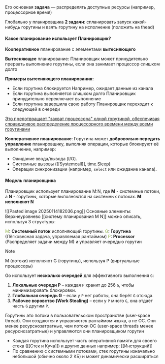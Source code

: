 Его основная **задача** — распределять доступные ресурсы (например, процессорное время)

Глобально у планировщика **2 задачи**: спланировать запуск какой-нибудь горутины и взять горутину на исполнение (положить на thead)

#### Какое планирование использует Планировщик?
**Кооперативное** планирование с элементами **вытесняющего**

**Вытесняющее** планирование: Планировщик может принудительно прервать выполнение горутины, если она занимает процессор слишком долго

**Примеры вытесняющего планирования:**
- Если горутина блокируется
	Например, ожидает данные из канала
- Если горутина выполняется слишком долго
	Планировщик принудительно переключает выполнение
- Если горутина завершила свою работу
	Планировщик переходит к следующей в очереди

<u><u>Это предотвращает "захват процессора" одной горутиной, обеспечивая справедливое распределение процессорного времени между всеми горутинами</u></u>

**Кооперативное планирование**: 
Горутина может **добровольно передать управление** планировщику, выполняя операции, которые блокируют её выполнение, например:
- Ожидание ввода/вывода (I/O).
- Системные вызовы ([[Systemcall]], time.Sleep)
- Операции синхронизации (например, `select` или ожидание канала).

#### Модель планировщика
Планировщик использует планирование M:N, где **M** - системные потоки, а **N** - горутины, которые выполняются на системных потоках. **M исполняют N**

![[Pasted image 20250114182036.png]]
Основные элементы:
Верхнеуровнево [[систему планирования M N]] можно описать, используя 3 структуры:

<font color="#9bbb59">M</font>: **Системный поток** исполняющий горутины.
<font color="#9bbb59">G</font>: **Горутина** (Лёгковесная задача, управляемая рантаймом)
<font color="#9bbb59">P</font>: **Processor** (Распределяет задачи между M) и управляет очередью горутин

> [!NOTE]
> M (потоки) исполняют G (горутины), используя P (виртуальные процессоры)

Go использует **несколько очередей** для эффективного выполнения `G`:
1. **Локальные очереди P** – каждая `P` хранит до 256 `G`, чтобы минимизировать блокировки.
2. **Глобальная очередь G** – если у `P` нет работы, она берёт `G` отсюда.
3. **Рабочее воровство (Work Stealing)** – если у `P` много `G`, она отдаёт часть `G` другим `P`.


Горутины это потоки в пользовательском пространстве (user-space thread). Они создаются и управляются рантаймом языка, а не ОС. Они менее ресурснозатратные, чем потоки ОС (user-space threads менее ресурснозатратные) и управляются они планировщиком горутин





- Каждая горутина использует часть оперативной памяти для своего стека ([[Стек и Куча]]) и других данных например: [[Инструкций]]
- По сравнению с системными потоками, стек горутины изначально небольшой (обычно около 2 КБ) и может динамически расширяться



